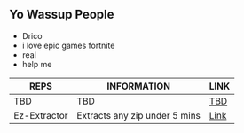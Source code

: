 ## Yo Wassup People

- Drico
- i love epic games fortnite
- real
- help me

| REPS | INFORMATION | LINK |
|------|-------------|------|
| TBD | TBD | [TBD](github.com/Drixxytec) |
| Ez-Extractor | Extracts any zip under 5 mins | [Link](https://github.com/Drixxytec/Ez-Extractor) |
